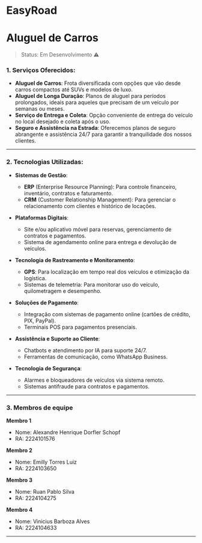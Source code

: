 <h1>EasyRoad</h1>
<h1>Aluguel de Carros</h1>

> Status: Em Desenvolvimento ⚠️

### 1. Serviços Oferecidos:
- **Aluguel de Carros**: Frota diversificada com opções que vão desde carros compactos até SUVs e modelos de luxo.
- **Aluguel de Longa Duração**: Planos de aluguel para períodos prolongados, ideais para aqueles que precisam de um veículo por semanas ou meses.
- **Serviço de Entrega e Coleta**: Opção conveniente de entrega do veículo no local desejado e coleta após o uso.
- **Seguro e Assistência na Estrada**: Oferecemos planos de seguro abrangente e assistência 24/7 para garantir a tranquilidade dos nossos clientes.

<hr>

### 2. Tecnologias Utilizadas:

- **Sistemas de Gestão**:
    - **ERP** (Enterprise Resource Planning): Para controle financeiro, inventário, contratos e faturamento.
    - **CRM** (Customer Relationship Management): Para gerenciar o relacionamento com clientes e histórico de locações.

- **Plataformas Digitais**:
    - Site e/ou aplicativo móvel para reservas, gerenciamento de contratos e pagamentos.
    - Sistema de agendamento online para entrega e devolução de veículos.

- **Tecnologia de Rastreamento e Monitoramento**:
    - **GPS**: Para localização em tempo real dos veículos e otimização da logística.
    - Sistemas de telemetria: Para monitorar uso do veículo, quilometragem e desempenho.

- **Soluções de Pagamento**:
    - Integração com sistemas de pagamento online (cartões de crédito, PIX, PayPal).
    - Terminais POS para pagamentos presenciais.

- **Assistência e Suporte ao Cliente**:
    - Chatbots e atendimento por IA para suporte 24/7.
    - Ferramentas de comunicação, como WhatsApp Business.

- **Tecnologia de Segurança**:
    - Alarmes e bloqueadores de veículos via sistema remoto.
    - Sistemas antifraude para contratos e pagamentos.

<hr>

### 3. Membros de equipe

**Membro 1**
- Nome: Alexandre Henrique Dorfler Schopf
- RA: 2224101576

**Membro 2**
- Nome: Emilly Torres Luiz
- RA: 2224103650

**Membro 3**
- Nome: Ruan Pablo Silva
- RA: 2224104275

**Membro 4**
- Nome: Vinicius Barboza Alves
- RA: 2224104633

<hr>
